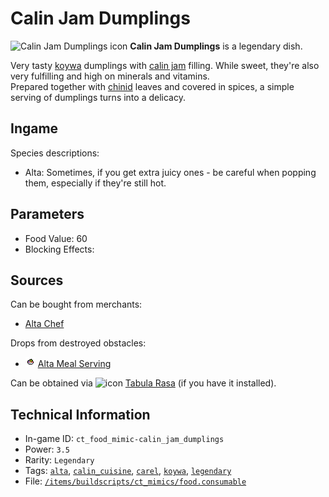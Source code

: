 # Calin Jam Dumplings

<img src="https://raw.githubusercontent.com/Ceterai/Enternia/main/assetMissing.png" alt="Calin Jam Dumplings icon" loading="lazy" height="16px" width="auto" /> **Calin Jam Dumplings** is a legendary dish.

Very tasty [koywa](https://ceterai.github.io/MyEnternia/Wiki/Tags/Koywa) dumplings with [calin jam](https://ceterai.github.io/MyEnternia/Wiki/calinjam) filling. While sweet, they're also very fulfilling and high on minerals and vitamins.  
Prepared together with [chinid](https://ceterai.github.io/MyEnternia/Wiki/chinid) leaves and covered in spices, a simple serving of dumplings turns into a delicacy.

## Ingame

Species descriptions:

- Alta: Sometimes, if you get extra juicy ones - be careful when popping them, especially if they're still hot.

## Parameters

- Food Value: 60
- Blocking Effects: 

## Sources

Can be bought from merchants:

- [Alta Chef](https://ceterai.github.io/MyEnternia/Wiki/AltaChef)

Drops from destroyed obstacles:

- <img src="https://raw.githubusercontent.com/Ceterai/Enternia/main/objects/alta/special/food/meal/icon.png" alt="Alta Meal Serving icon" loading="lazy" height="16px" width="auto" /> [Alta Meal Serving](https://ceterai.github.io/MyEnternia/Wiki/AltaMealServing)

Can be obtained via <img src="https://steamuserimages-a.akamaihd.net/ugc/263843960696222713/3EC9A7C005541F7D577EBCB8C5736B4EFC9973D6/" alt="icon" width="8" height="12"/> [Tabula Rasa](https://community.playstarbound.com/resources/the-tabula-rasa.3222/) (if you have it installed).

## Technical Information

- In-game ID: `ct_food_mimic-calin_jam_dumplings`
- Power: `3.5`
- Rarity: `Legendary`
- Tags: [`alta`](https://ceterai.github.io/MyEnternia/Wiki/Tags/Alta), [`calin_cuisine`](https://ceterai.github.io/MyEnternia/Wiki/Tags/CalinCuisine), [`carel`](https://ceterai.github.io/MyEnternia/Wiki/Tags/Carel), [`koywa`](https://ceterai.github.io/MyEnternia/Wiki/Tags/Koywa), [`legendary`](https://ceterai.github.io/MyEnternia/Wiki/Tags/Legendary)
- File: [`/items/buildscripts/ct_mimics/food.consumable`](https://github.com/Ceterai/Enternia/blob/main/items/buildscripts/ct_mimics/food.consumable)
